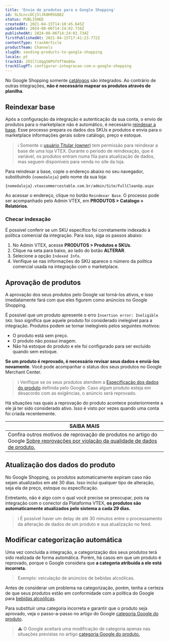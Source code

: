 ```yaml
---
title: 'Envio de produtos para o Google Shopping'
id: 5L5LnccDCj5lJk8H95GQ82
status: PUBLISHED
createdAt: 2021-04-15T14:10:45.645Z
updatedAt: 2024-08-06T14:24:02.734Z
publishedAt: 2024-08-06T14:24:02.734Z
firstPublishedAt: 2021-04-15T17:41:23.772Z
contentType: trackArticle
productTeam: Channels
slugEN: sending-products-to-google-shopping
locale: pt
trackId: 25Sl7iOqq58PGfVfTAo8Xw
trackSlugPT: configurar-integracao-com-o-google-shopping
---
```


No Google Shopping somente [catálogos](https://help.vtex.com/pt/tracks/catalogo-101--5AF0XfnjfWeopIFBgs3LIQ/3rA2tTpIoEXdv2nzC27zxR) são integrados. Ao contrário de outras integrações, **não é necessário mapear os produtos através de planilha**.

## Reindexar base

Após a configuração da integração e autenticação da sua conta, o envio de produtos para o marketplace não é automático, é necessário [reindexar a base](https://help.vtex.com/pt/tutorial/entendendo-o-funcionamento-da-indexacao). Esse processo prepara os dados dos SKUs e produtos e envia para o marketplace informações gerais sobre catálogo, preço e estoque. 

>ℹ️ Somente o [usuário Titular (owner)](https://help.vtex.com/pt/tracks/contas-e-permissoes--5PxyAgZrtiYlaYZBTlhJ2A/56Bd0KpwbvAji1aFs94xdA) tem permissão para reindexar a base de uma loja VTEX. Durante o período de reindexação, que é variável, os produtos entram numa fila para atualização de dados, mas seguem disponíveis para venda no site da loja.

Para reindexar a base, copie o endereço abaixo no seu navegador, substituindo `{nomedaloja}` pelo nome da sua loja:

`{nomedaloja}.vtexcommercestable.com.br/admin/Site/FullCleanUp.aspx`

Ao acessar o endereço, clique no botão `Reindexar Base`. O processo pode ser acompanhado pelo Admin VTEX, em **PRODUTOS > Catálogo > Relatórios**.

### Checar indexação

É possível conferir se um SKU específico foi corretamente indexado à política comercial da integração. Para isso, siga os passos abaixo:

1. No Admin VTEX, acesse **PRODUTOS > Produtos e SKUs**.
2. Clique na <i class="fas fa-angle-down"></i> seta para baixo, ao lado do botão **ALTERAR**.
3. Selecione a opção `Indexed Info`.
4. Verifique se nas informações do SKU aparece o número da política comercial usada na integração com o marketplace.

## Aprovação de produtos

A aprovação dos seus produtos pelo Google vai torná-los ativos, e isso imediatamente fará com que eles figurem como anúncios no Google Shopping.

É possível que um produto apresente o erro `Insertion error: Ineligible SKU`. Isso significa que aquele produto foi considerado inelegível para a integração. Produtos podem se tornar inelegíveis pelos seguintes motivos:
- O produto está sem preço.
- O produto não possui imagem.
- Não há estoque do produto e ele foi configurado para ser excluído quando sem estoque.

**Se um produto é reprovado, é necessário revisar seus dados e enviá-los novamente**. Você pode acompanhar o status dos seus produtos no Google Merchant Center.

>ℹ️ Verifique se os seus produtos atendem a [Especificação dos dados do produto](https://support.google.com/merchants/answer/7052112?visit_id=637492777706451215-3729304881&rd=1&hl=pt-BR) definida pelo Google. Caso algum produto esteja em desacordo com as exigências, o anúncio será reprovado.

Há situações nas quais a reprovação do produto acontece posteriormente a ele já ter sido considerado ativo. Isso é visto por vezes quando uma conta foi criada recentemente.

| **SAIBA MAIS** |
| ---------- |
|Confira outros motivos de reprovação de produtos no artigo do Google [Sobre reprovações por violação da qualidade de dados de produto.](https://support.google.com/merchants/answer/9227009?hl=pt-BR)|

## Atualização dos dados do produto

No Google Shopping, os produtos automaticamente expiram caso não sejam atualizados em até 30 dias. Isso inclui qualquer tipo de alteração, seja ela de preço, estoque ou especificação.

Entretanto, não é algo com o qual você precise se preocupar, pois na integração com o conector da Plataforma VTEX, **os produtos são automaticamente atualizados pelo sistema a cada 29 dias.**

>ℹ️ É possível haver um delay de até 30 minutos entre o processamento da alteração de dados de um produto e sua atualização no feed.

## Modificar categorização automática

Uma vez concluída a integração, a categorização dos seus produtos terá sido realizada de forma automática. Porém, há casos em que um produto é reprovado, porque o Google considera que **a categoria atribuída a ele está incorreta.**

> Exemplo: veiculação de anúncios de bebidas alcoólicas.

Antes de considerar um problema na categorização, porém, tenha a certeza de que seus produtos estão em conformidade com a política do Google para [bebidas alcoólicas](https://support.google.com/merchants/answer/6150139?hl=pt-BR#zippy=%2Cbebidas-alco%C3%B3licas).

Para substituir uma categoria incorreta e garantir que o produto seja aprovado, veja o passo-a-passo no artigo do Google [categoria Google do produto](https://support.google.com/merchants/answer/6324436?hl=pt-BR). 

>⚠️ O Google aceitará uma modificação de categoria apenas nas situações previstas no artigo [categoria Google do produto.](https://support.google.com/merchants/answer/6324436?hl=pt-BR)
